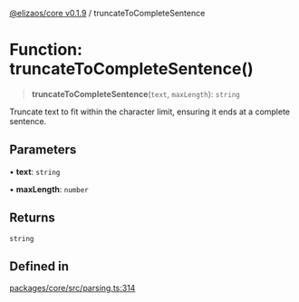 [@elizaos/core v0.1.9](../index.md) / truncateToCompleteSentence

# Function: truncateToCompleteSentence()

> **truncateToCompleteSentence**(`text`, `maxLength`): `string`

Truncate text to fit within the character limit, ensuring it ends at a complete sentence.

## Parameters

• **text**: `string`

• **maxLength**: `number`

## Returns

`string`

## Defined in

[packages/core/src/parsing.ts:314](https://github.com/Sifchain/sa-eliza/blob/main/packages/core/src/parsing.ts#L314)
